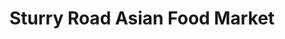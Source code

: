 ---
title: "Sturry Road Asian Food Market"
url: /canterbury/sturry-road-asian-food-market/
shop: Lebensmittel
---